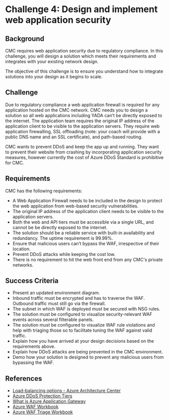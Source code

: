 # Challenge 4: Design and implement web application security

## Background

CMC requires web application security due to regulatory compliance. In this challenge, you will design a solution which meets their requirements and integrates with your existing network design.

The objective of this challenge is to ensure you understand how to integrate solutions into your design as it begins to scale.

## Challenge

Due to regulatory compliance a web application firewall is required for any application hosted on the CMC network. CMC needs you to design a solution so all web applications including YADA can’t be directly exposed to the internet. The application team requires the original IP address of the application client to be visible to the application servers. They require web application firewalling, SSL offloading (note: your coach will provide with a public DNS name and an SSL certificate), and path-based routing.

CMC wants to prevent DDoS and keep the app up and running. They want to prevent their website from crashing by incorporating application security measures, however currently the cost of Azure DDoS Standard is prohibitive for CMC.

## Requirements

CMC has the following requirements:

- A Web Application Firewall needs to be included in the design to protect the web application from web-based security vulnerabilities.
- The original IP address of the application client needs to be visible to the application servers.
- Both the web and API tiers must be accessible via a single URL, and cannot be be directly exposed to the internet.
- The solution should be a reliable service with built-in availability and redundancy. The uptime requirement is 99.99%.
- Ensure that malicious users can’t bypass the WAF, irrespective of their location.
- Prevent DDoS attacks while keeping the cost low.
- There is no requirement to hit the web front end from any CMC's private networks.

## Success Criteria

- Present an updated environment diagram.
- Inbound traffic must be encrypted and has to traverse the WAF. Outbound traffic must still go via the firewall.
- The subnet in which WAF is deployed must be secured with NSG rules.
- The solution must be configured to visualize security-relevant WAF events across several filterable panels.
- The solution must be configured to visualize WAF rule violations and help with triaging those so to facilitate tuning the WAF against valid traffic.
- Explain how you have arrived at your design decisions based on the requirements above.
- Explain how DDoS attacks are being prevented in the CMC environment.
- Demo how your solution is designed to prevent any malicious users from bypassing the WAF.

## References

- [Load-balancing options - Azure Architecture Center](https://learn.microsoft.com/en-us/azure/architecture/guide/technology-choices/load-balancing-overview?toc=%2Fazure%2Fnetworking%2Ffundamentals%2Ftoc.json)
- [Azure DDoS Protection Tiers](https://learn.microsoft.com/en-us/azure/ddos-protection/ddos-protection-sku-comparison)
- [What is Azure Application Gateway](https://learn.microsoft.com/en-us/azure/application-gateway/overview?toc=%2Fazure%2Fnetworking%2Ffundamentals%2Ftoc.json)
 - [Azure WAF Workbook](https://github.com/Azure/Azure-Network-Security/tree/master/Azure%20WAF/Workbook%20-%20WAF%20Monitor%20Workbook)
 - [Azure WAF Triage Workbook](https://github.com/Azure/Azure-Network-Security/tree/master/Azure%20WAF/Workbook%20-%20AppGw%20WAF%20Triage%20Workbook)

